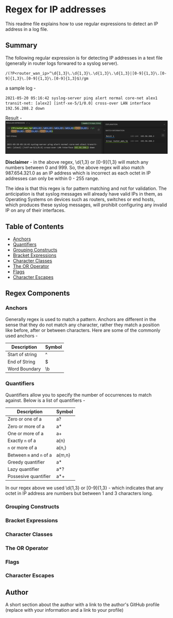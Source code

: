 # Regex for IP addresses
This readme file explains how to use regular expressions to detect an IP address in a log file.

## Summary
The following regular expression is for detecting IP addresses in a text file (generally in router logs forwared to a syslog server).

```
/(?P<router_wan_ip>^\d{1,3}\.\d{1,3}\.\d{1,3}\.\d{1,3}|[0-9]{1,3}\.[0-9]{1,3}\.[0-9]{1,3}\.[0-9]{1,3}$)/gm
```

a sample log -
```
2021-05-20 05:16:42 syslog-server ping alert normal core-net alex1 transit-net: [alex2] [intf-xe-5/1/0.0] cross-over LAN interface 192.56.208.2 down
```

Result -
![example](./assets/images/example.png)

**Disclaimer** - in the above regex, \d{1,3} or [0-9]{1,3} will match any numbers between 0 and 999. So, the above regex will also match 987.654.321.0 as an IP address which is incorrect as each octet in IP addresses can only be within 0 - 255 range. 

The idea is that this regex is for pattern matching and not for validation. The anticipation is that syslog messages will already have valid IPs in them, as Operating Systems on devices such as routers, switches or end hosts, which produces these syslog messages, will prohibit configuring any invalid IP on any of their interfaces.
## Table of Contents

- [Anchors](#anchors)
- [Quantifiers](#quantifiers)
- [Grouping Constructs](#grouping-constructs)
- [Bracket Expressions](#bracket-expressions)
- [Character Classes](#character-classes)
- [The OR Operator](#the-or-operator)
- [Flags](#flags)
- [Character Escapes](#character-escapes)

## Regex Components

### Anchors
Generally regex is used to match a pattern. Anchors are different in the sense that they do not match any character, rather they match a position like before, after or between characters. Here are some of the commonly used anchors -

|Description | Symbol |
|-------------|--------|
|Start of string| ^|
|End of String| $ |
|Word Boundary| \b |


### Quantifiers
Quantifiers allow you to specify the number of occurrences to match against. Below is a list of quantifiers -

|Description | Symbol |
|-------------|--------|
|Zero or one of a| a?|
|Zero or more of a| a* |
|One or more of a| a+ |
|Exactly `n` of a| a{n} |
|`n` or more of a| a{n,} |
|Between `m` and `n` of a| a{m,n} |
|Greedy quantifier| a* |
|Lazy quantifier| a*? |
|Possesive quantifier| a*+ |

In our regex above we used \d{1,3} or [0-9]{1,3} - which indicates that any octet in IP address are numbers but between 1 and 3 characters long.
### Grouping Constructs

### Bracket Expressions

### Character Classes

### The OR Operator

### Flags

### Character Escapes

## Author

A short section about the author with a link to the author's GitHub profile (replace with your information and a link to your profile)
